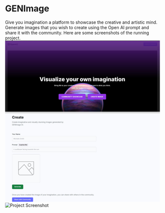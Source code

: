 # GENImage
Give you imagination a platform to showcase the creative and artistic mind. Generate images that you wish to create using the Open AI prompt and share it with the community.
Here are some screenshots of the running project.
![Project Screenshot](client/vite-project/src/assets/readme1.jpg)
![Project Screenshot](client/vite-project/src/assets/readme2.jpg)
![Project Screenshot](client/vite-project/src/assetsreadme3.jpg)
